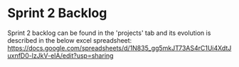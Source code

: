 # Sprint 2 Backlog

Sprint 2 backlog can be found in the 'projects' tab and its evolution is described in the below excel spreadsheet:
https://docs.google.com/spreadsheets/d/1N835_gg5mkJT73AS4rC1Ui4XdtJuxnfD0-lzJkV-eIA/edit?usp=sharing
